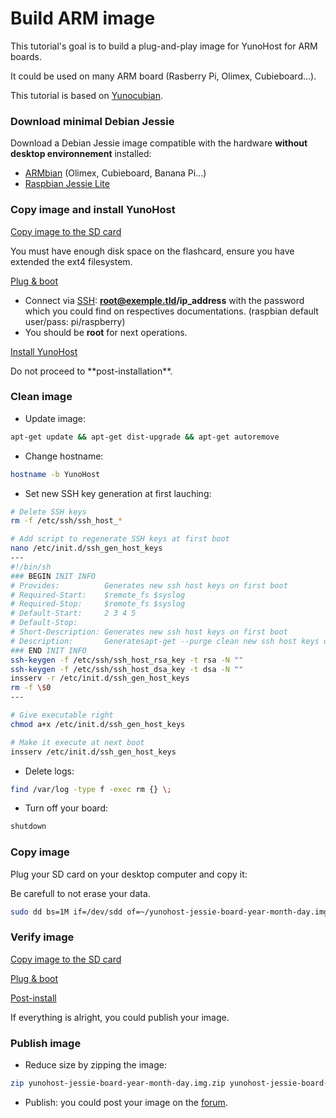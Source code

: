 # Build ARM image

This tutorial's goal is to build a plug-and-play image for YunoHost for ARM boards.

It could be used on many ARM board (Rasberry Pi, Olimex, Cubieboard…).

This tutorial is based on [Yunocubian](https://github.com/M5oul/Yunocubian).

### Download minimal Debian Jessie
Download a Debian Jessie image compatible with the hardware **without desktop environnement** installed:

* [ARMbian](http://www.armbian.com/download/) (Olimex, Cubieboard, Banana Pi…)
* [Raspbian Jessie Lite](https://www.raspberrypi.org/downloads/raspbian/)

### Copy image and install YunoHost
<a class="btn btn-lg btn-default" href="/copy_image">Copy image to the SD card</a>

You must have enough disk space on the flashcard, ensure you have extended the ext4 filesystem.

<a class="btn btn-lg btn-default" href="/plug_and_boot">Plug & boot</a>

* Connect via [SSH](ssh): **root@exemple.tld/ip_address** with the password which you could find on respectives documentations. (raspbian default user/pass: pi/raspberry)
* You should be **root** for next operations.

<a class="btn btn-lg btn-default" href="/install_manually">Install YunoHost</a>

<div class="alert alert-danger">Do not proceed to **post-installation**.</div>

### Clean image
* Update image:
```bash
apt-get update && apt-get dist-upgrade && apt-get autoremove
```
* Change hostname:
```bash
hostname -b YunoHost
```
* Set new SSH key generation at first lauching:

```bash
# Delete SSH keys
rm -f /etc/ssh/ssh_host_*

# Add script to regenerate SSH keys at first boot
nano /etc/init.d/ssh_gen_host_keys
---
#!/bin/sh
### BEGIN INIT INFO
# Provides:          Generates new ssh host keys on first boot
# Required-Start:    $remote_fs $syslog
# Required-Stop:     $remote_fs $syslog
# Default-Start:     2 3 4 5
# Default-Stop:
# Short-Description: Generates new ssh host keys on first boot
# Description:       Generatesapt-get --purge clean new ssh host keys on $
### END INIT INFO
ssh-keygen -f /etc/ssh/ssh_host_rsa_key -t rsa -N ""
ssh-keygen -f /etc/ssh/ssh_host_dsa_key -t dsa -N ""
insserv -r /etc/init.d/ssh_gen_host_keys
rm -f \$0
---

# Give executable right
chmod a+x /etc/init.d/ssh_gen_host_keys

# Make it execute at next boot
insserv /etc/init.d/ssh_gen_host_keys
```

* Delete logs:
```bash
find /var/log -type f -exec rm {} \;
```

* Turn off your board:
```bash
shutdown
```

### Copy image
Plug your SD card on your desktop computer and copy it:
<div class="alert alert-danger">Be carefull to not erase your data.</div>

```bash
sudo dd bs=1M if=/dev/sdd of=~/yunohost-jessie-board-year-month-day.img
```

### Verify image
<a class="btn btn-lg btn-default" href="/copy_image">Copy image to the SD card</a>

<a class="btn btn-lg btn-default" href="/plug_and_boot">Plug & boot</a>

<a class="btn btn-lg btn-default" href="/postinstall">Post-install</a>

<div class="alert alert-info">If everything is alright, you could publish your image.</div>

### Publish image
* Reduce size by zipping the image:
```bash
zip yunohost-jessie-board-year-month-day.img.zip yunohost-jessie-board-year-month-day.img
```

* Publish: you could post your image on the [forum](https://forum.yunohost.org/).
